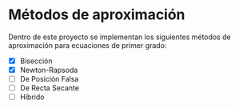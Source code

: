 # Métodos de aproximación

Dentro de este proyecto se implementan los siguientes métodos de aproximación para ecuaciones de primer grado:

- [x] Bisección
- [x] Newton-Rapsoda
- [ ] De Posición Falsa
- [ ] De Recta Secante
- [ ] Híbrido
